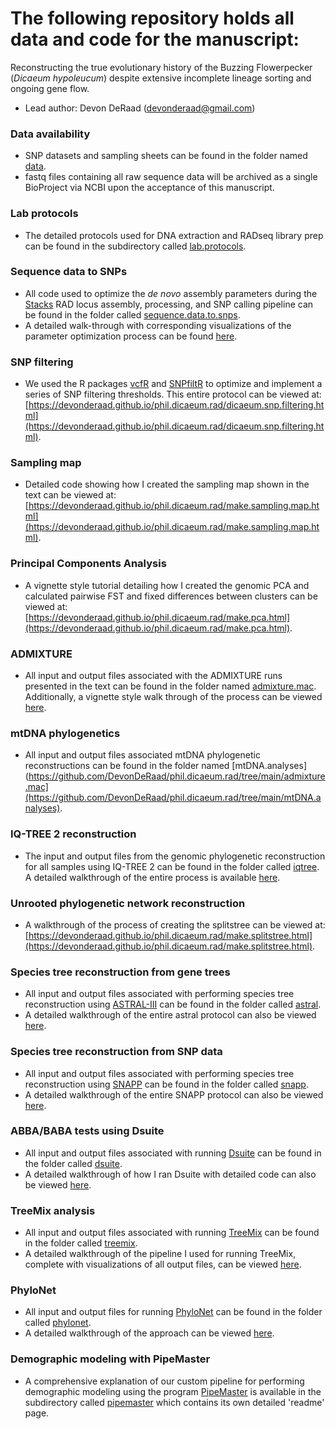 # The following repository holds all data and code for the manuscript:
Reconstructing the true evolutionary history of the Buzzing Flowerpecker (*Dicaeum hypoleucum*) despite extensive incomplete lineage sorting and ongoing gene flow.
- Lead author: Devon DeRaad (devonderaad@gmail.com)

### Data availability
* SNP datasets and sampling sheets can be found in the folder named [data](https://github.com/DevonDeRaad/phil.dicaeum.rad/tree/main/data).
* fastq files containing all raw sequence data will be archived as a single BioProject via NCBI upon the acceptance of this manuscript.

### Lab protocols
* The detailed protocols used for DNA extraction and RADseq library prep can be found in the subdirectory called [lab.protocols](https://github.com/DevonDeRaad/phil.dicaeum.rad/tree/main/lab.protocols).

### Sequence data to SNPs
* All code used to optimize the *de novo* assembly parameters during the [Stacks](https://catchenlab.life.illinois.edu/stacks/) RAD locus assembly, processing, and SNP calling pipeline can be found in the folder called [sequence.data.to.snps](https://github.com/DevonDeRaad/phil.dicaeum.rad/tree/main/sequence.data.to.snps).
* A detailed walk-through with corresponding visualizations of the parameter optimization process can be found [here](https://devonderaad.github.io/phil.dicaeum.rad/sequence.data.to.snps/optimize.denovo.diacaeum.assembly.html).

### SNP filtering
* We used the R packages [vcfR](https://knausb.github.io/vcfR_documentation/) and [SNPfiltR](https://devonderaad.github.io/SNPfiltR/) to optimize and implement a series of SNP filtering thresholds. This entire protocol can be viewed at: [https://devonderaad.github.io/phil.dicaeum.rad/dicaeum.snp.filtering.html](https://devonderaad.github.io/phil.dicaeum.rad/dicaeum.snp.filtering.html).

### Sampling map
* Detailed code showing how I created the sampling map shown in the text can be viewed at: [https://devonderaad.github.io/phil.dicaeum.rad/make.sampling.map.html](https://devonderaad.github.io/phil.dicaeum.rad/make.sampling.map.html).

### Principal Components Analysis
* A vignette style tutorial detailing how I created the genomic PCA and calculated pairwise FST and fixed differences between clusters can be viewed at: [https://devonderaad.github.io/phil.dicaeum.rad/make.pca.html](https://devonderaad.github.io/phil.dicaeum.rad/make.pca.html).

### ADMIXTURE
* All input and output files associated with the ADMIXTURE runs presented in the text can be found in the folder named [admixture.mac](https://github.com/DevonDeRaad/phil.dicaeum.rad/tree/main/admixture.mac). Additionally, a vignette style walk through of the process can be viewed [here](https://devonderaad.github.io/phil.dicaeum.rad/admixture.mac/run.admixture.html).

### mtDNA phylogenetics
* All input and output files associated mtDNA phylogenetic reconstructions can be found in the folder named [mtDNA.analyses](https://github.com/DevonDeRaad/phil.dicaeum.rad/tree/main/admixture.mac](https://github.com/DevonDeRaad/phil.dicaeum.rad/tree/main/mtDNA.analyses).

### IQ-TREE 2 reconstruction
* The input and output files from the genomic phylogenetic reconstruction for all samples using IQ-TREE 2 can be found in the folder called [iqtree](https://github.com/DevonDeRaad/phil.dicaeum.rad/tree/main/iqtree). A detailed walkthrough of the entire process is available [here](https://devonderaad.github.io/phil.dicaeum.rad/iqtree/run.iqtree.html).

### Unrooted phylogenetic network reconstruction
* A walkthrough of the process of creating the splitstree can be viewed at: [https://devonderaad.github.io/phil.dicaeum.rad/make.splitstree.html](https://devonderaad.github.io/phil.dicaeum.rad/make.splitstree.html).

### Species tree reconstruction from gene trees
* All input and output files associated with performing species tree reconstruction using [ASTRAL-III](https://github.com/smirarab/ASTRAL) can be found in the folder called [astral](https://github.com/DevonDeRaad/phil.dicaeum.rad/tree/main/astral).
* A detailed walkthrough of the entire astral protocol can also be viewed [here](https://devonderaad.github.io/phil.dicaeum.rad/astral/run.astral.html).

### Species tree reconstruction from SNP data
* All input and output files associated with performing species tree reconstruction using [SNAPP](https://www.beast2.org/snapp/) can be found in the folder called [snapp](https://github.com/DevonDeRaad/phil.dicaeum.rad/tree/main/snapp).
* A detailed walkthrough of the entire SNAPP protocol can also be viewed [here](https://devonderaad.github.io/phil.dicaeum.rad/snapp/run.snapp.html).

### ABBA/BABA tests using Dsuite
* All input and output files associated with running [Dsuite](https://github.com/millanek/Dsuite) can be found in the folder called [dsuite](https://github.com/DevonDeRaad/phil.dicaeum.rad/tree/main/dsuite).
* A detailed walkthrough of how I ran Dsuite with detailed code can also be viewed [here](https://devonderaad.github.io/phil.dicaeum.rad/dsuite/run.dsuite.html).

### TreeMix analysis
* All input and output files associated with running [TreeMix](https://speciationgenomics.github.io/Treemix) can be found in the folder called [treemix](https://github.com/DevonDeRaad/phil.dicaeum.rad/tree/main/treemix).
* A detailed walkthrough of the pipeline I used for running TreeMix, complete with visualizations of all output files, can be viewed [here](https://devonderaad.github.io/phil.dicaeum.rad/run.treemix.html).

### PhyloNet
* All input and output files for running [PhyloNet](https://phylogenomics.rice.edu/html/phylonet.html) can be found in the folder called [phylonet](https://github.com/DevonDeRaad/phil.dicaeum.rad/tree/main/phylonet).
* A detailed walkthrough of the approach can be viewed [here](https://devonderaad.github.io/phil.dicaeum.rad/phylonet/runPhyloNet.html).

### Demographic modeling with PipeMaster
* A comprehensive explanation of our custom pipeline for performing demographic modeling using the program [PipeMaster](https://github.com/gehara/PipeMaster) is available in the subdirectory called [pipemaster](https://github.com/DevonDeRaad/phil.dicaeum.rad/tree/main/pipemaster) which contains its own detailed 'readme' page.
